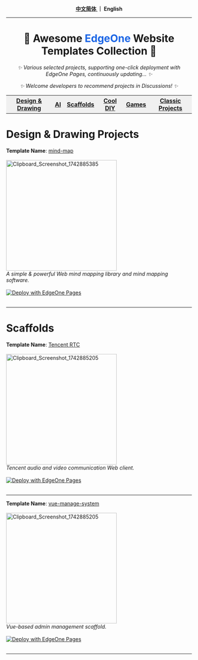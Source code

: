 <div align="center">
  <strong><a href="https://github.com/TencentEdgeOne/awesome-website-templates/blob/main/README.zh.md"> 中文简体 </a> ｜ English</strong>
</div>
<hr/>
<h1 align="center">📢 Awesome <span style="color: #1c66e5">EdgeOne</span> Website Templates Collection 📢</h1>
<p align="center"><i>✨ Various selected projects, supporting one-click deployment with EdgeOne Pages, continuously updating... ✨</i></p>
<p align="center"><i>✨ Welcome developers to recommend projects in Discussions! ✨</i></p>

<div align="center">
  <table>
    <tr bgcolor="#f0f0f0">
      <th><a href="#design">Design & Drawing</a></th>
      <th><a href="#ai">AI</a></th>
      <th><a href="#system">Scaffolds</a></th>
      <th><a href="#diy">Cool DIY</a></th>
      <th><a href="#game">Games</a></th>
      <th><a href="#common">Classic Projects</a></th>
    </tr>
  </table>
</div>

<div>
  <h1 id='design'>Design & Drawing Projects</h1>
  <div>
    <strong>Template Name</strong>: <a href="https://github.com/wanglin2/mind-map">mind-map</a><div> <br/>
    <img width="300" alt="Clipboard_Screenshot_1742885385" src="https://github.com/user-attachments/assets/0ce52b56-2158-4de0-a4ac-cf98e9c92931" />
    <div><em>A simple & powerful Web mind mapping library and mind mapping software.</em><div> <br/>
    <div>
      <a href="https://edgeone.ai/products/pages" target="_blank"><img 
src="https://camo.githubusercontent.com/6a94a67f6a020d5810ef905549fc5255bf99ccd09f17881b6855b332b579a364/68747470733a2f2f63646e7374617469632e74656e63656e7463732e636f6d2f656467656f6e652f70616765732f6465706c6f792e737667" 
      alt="Deploy with EdgeOne Pages" data-canonical-src="https://cdnstatic.tencentcs.com/edgeone/pages/deploy.svg" style="max-width: 100%;"></a>
    <div> <br/>
  </div>
  <hr/>
</div>

<div>
    <h1 id='system'>Scaffolds</h1>
    <div>
      <strong>Template Name</strong>: <a href="https://github.com/Tencent-RTC/TUIRoomKit">Tencent RTC</a><div> <br/>
      <img width="300" alt="Clipboard_Screenshot_1742885205" src="https://github.com/user-attachments/assets/eeb3560a-5e3e-4c40-87b5-03bbe7851799" />
      <div><em>Tencent audio and video communication Web client.</em><div> <br/>
      <div>
        <a href="https://edgeone.ai/products/pages" target="_blank"><img 
    src="https://camo.githubusercontent.com/6a94a67f6a020d5810ef905549fc5255bf99ccd09f17881b6855b332b579a364/68747470733a2f2f63646e7374617469632e74656e63656e7463732e636f6d2f656467656f6e652f70616765732f6465706c6f792e737667" 
        alt="Deploy with EdgeOne Pages" data-canonical-src="https://cdnstatic.tencentcs.com/edgeone/pages/deploy.svg" style="max-width: 100%;"></a>
      <div> <br/>
    </div>
    <hr/>
    <div>
      <strong>Template Name</strong>: <a href="https://github.com/lin-xin/vue-manage-system">vue-manage-system</a><div> <br/>
      <img width="300" alt="Clipboard_Screenshot_1742885205" src="https://github.com/user-attachments/assets/65a91bba-dd8b-49fc-b9de-15299549bae6" />
      <div><em>Vue-based admin management scaffold.</em><div> <br/>
      <div>
        <a href="https://edgeone.ai/products/pages" target="_blank"><img
    src="https://camo.githubusercontent.com/6a94a67f6a020d5810ef905549fc5255bf99ccd09f17881b6855b332b579a364/68747470733a2f2f63646e7374617469632e74656e63656e7463732e636f6d2f656467656f6e652f70616765732f6465706c6f792e737667"
        alt="Deploy with EdgeOne Pages" data-canonical-src="https://cdnstatic.tencentcs.com/edgeone/pages/deploy.svg" style="max-width: 100%;"></a>
      <div> <br/>
    </div>
    <hr/>
</div>
